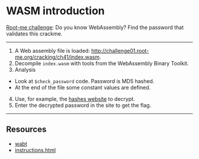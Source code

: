 # WASM introduction

[Root-me challenge](https://www.root-me.org/en/Challenges/Cracking/WASM-Introduction): Do you know WebAssembly? Find the password that validates this crackme.

----

1. A Web assembly file is loaded: http://challenge01.root-me.org/cracking/ch41/index.wasm.
2. Decompile `index.wasm` with tools from the WebAssembly Binary Toolkit.
3. Analysis

* Look at `$check_password` code. Password is MD5 hashed.
* At the end of the file some constant values are defined.

4. Use, for example, the [hashes website](https://hashes.com/en/decrypt/hash) to decrypt.
5. Enter the decrypted password in the site to get the flag.

----

## Resources

* [wabt](https://github.com/WebAssembly/wabt/)
* [instructions.html](https://webassembly.github.io/spec/core/syntax/instructions.html)
